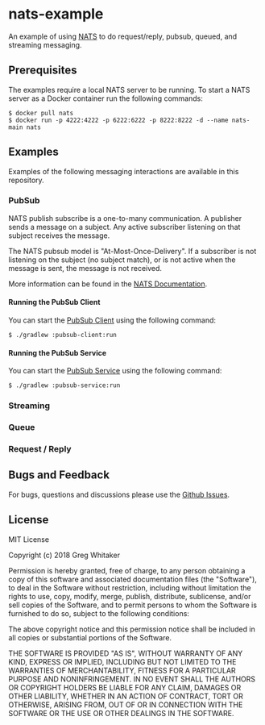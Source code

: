 # nats-example

An example of using [NATS](https://nats.io) to do request/reply, pubsub, queued, and streaming messaging.

## Prerequisites
The examples require a local NATS server to be running. To start a NATS server as a Docker container run the following commands:

    $ docker pull nats
    $ docker run -p 4222:4222 -p 6222:6222 -p 8222:8222 -d --name nats-main nats
    
## Examples
Examples of the following messaging interactions are available in this repository.

### PubSub
NATS publish subscribe is a one-to-many communication. A publisher sends a message on a subject. Any active subscriber listening on that subject receives the message. 

The NATS pubsub model is "At-Most-Once-Delivery". If a subscriber is not listening on the subject (no subject match), or is not active when the message is sent, the message is not received. 

More information can be found in the [NATS Documentation](https://nats.io/documentation/concepts/nats-pub-sub/).

#### Running the PubSub Client
You can start the [PubSub Client](pubsub-client/README.md) using the following command:

    $ ./gradlew :pubsub-client:run

#### Running the PubSub Service
You can start the [PubSub Service](pubsub-service/README.md) using the following command:

    $ ./gradlew :pubsub-service:run

### Streaming

### Queue

### Request / Reply

## Bugs and Feedback
For bugs, questions and discussions please use the [Github Issues](https://github.com/gregwhitaker/nats-example/issues).

## License
MIT License

Copyright (c) 2018 Greg Whitaker

Permission is hereby granted, free of charge, to any person obtaining a copy
of this software and associated documentation files (the "Software"), to deal
in the Software without restriction, including without limitation the rights
to use, copy, modify, merge, publish, distribute, sublicense, and/or sell
copies of the Software, and to permit persons to whom the Software is
furnished to do so, subject to the following conditions:

The above copyright notice and this permission notice shall be included in all
copies or substantial portions of the Software.

THE SOFTWARE IS PROVIDED "AS IS", WITHOUT WARRANTY OF ANY KIND, EXPRESS OR
IMPLIED, INCLUDING BUT NOT LIMITED TO THE WARRANTIES OF MERCHANTABILITY,
FITNESS FOR A PARTICULAR PURPOSE AND NONINFRINGEMENT. IN NO EVENT SHALL THE
AUTHORS OR COPYRIGHT HOLDERS BE LIABLE FOR ANY CLAIM, DAMAGES OR OTHER
LIABILITY, WHETHER IN AN ACTION OF CONTRACT, TORT OR OTHERWISE, ARISING FROM,
OUT OF OR IN CONNECTION WITH THE SOFTWARE OR THE USE OR OTHER DEALINGS IN THE
SOFTWARE.